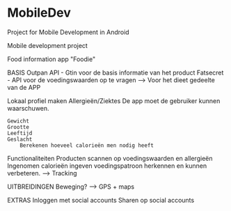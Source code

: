 # MobileDev
Project for Mobile Development in Android


Mobile development project


Food information app
"Foodie"


BASIS
Outpan API - Gtin voor de basis informatie van het product
Fatsecret - API voor de voedingswaarden op te vragen --> Voor het dieet gedeelte van de APP


Lokaal profiel maken
	Allergieën/Ziektes
		De app moet de gebruiker kunnen waarschuwen.
		
	Gewicht
	Grootte
	Leeftijd
	Geslacht
		Berekenen hoeveel calorieën men nodig heeft
		
Functionaliteiten
	Producten scannen op voedingswaarden en allergieën
	Ingenomen calorieën ingeven
		voedingspatroon herkennen en kunnen verbeteren.	
		--> Tracking 


UITBREIDINGEN
	Beweging? --> GPS + maps
	
	


EXTRAS
Inloggen met social accounts
Sharen op social accounts